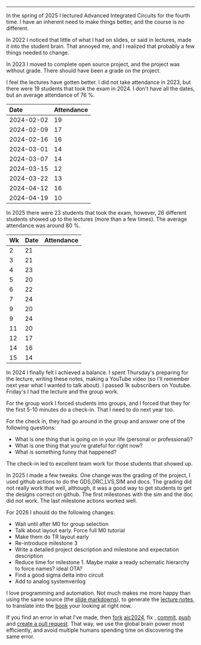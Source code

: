 

---

<!--pan_title:Background -->

In the spring of 2025 I lectured Advanced Integrated Circuits for the fourth
time. I have an inherent need to make things better, and the course is no
different.

In 2022 I noticed that  little of what I had on slides, or
said in lectures, made it into the student brain. That annoyed me,
and I realized that probably a few things needed to change.

In 2023 I moved to complete open source project, and the project was without
grade. There should have been a grade on the project. 

I feel the lectures have gotten better. I did not take attendance in 2023, but there were 19 students that took the
exam in 2024. I don't
have all the dates, but an average attendance of 76 %. 

|Date|Attendance|
|:---|:---|
|2024-02-02|19|
|2024-02-09|17|
|2024-02-16|16|
|2024-03-01|14|
|2024-03-07|14|
|2024-03-15|12|
|2024-03-22|13|
|2024-04-12|16|
|2024-04-19|10|

In 2025 there were 23 students that took the exam, however, 26 different
students showed up to the lectures (more than a few times). The average
attendance was around 80 %. 

|Wk|Date|Attendance|
|:--|:---|:---|
|2|21|
|3|21|
|4|23|
|5|20|
|6|22|
|7|24|
|9|20|
|9|24|
|11|20|
|12|17|
|14|16|
|15|14|

In 2024 I finally felt I achieved a balance. I spent Thursday's
preparing for the lecture, writing these notes, making a YouTube video (so I'll
remember next year what I wanted to talk about). I passed 1k subscribers on Youtube.
Friday's I had the lecture and the group work. 

For the group work I forced students into groups, and I forced that they for the
first 5-10 minutes do a check-in. That I need to do next year too.

For the check in, they had go around in the group and answer one of the
following questions:

- What is one thing that is going on in your life (personal or professional)?
- What is one thing that you're grateful for right now?
- What is something funny that happened?

The check-in led to excellent team work for those students that showed up. 

In 2025 I made a few tweaks. One change was the grading of the project, I used github actions to
do the GDS,DRC,LVS,SIM and docs. The grading did not really work that well,
although, it was a good way to get students to get the designs correct on
github. The first milestones with the sim and the doc did not work. The last
milestone actions worked well. 

For 2026 I should do the following changes:

- Wait until after M0 for group selection
- Talk about layout early. Force full M0 tutorial
- Make them do TR layout early
- Re-introduce milestone 3 
- Write a detailed project description and milestone and expectation description
- Reduce time for milestone 1. Maybe make a ready schematic hierarchy to force names? ideal OTA?
- Find a good sigma delta intro circuit
- Add to analog systemverilog

I love programming and automation. Not much makes me more happy than using the
same source (the [slide
markdowns](https://github.com/wulffern/aic2024/tree/main/lectures)), to generate the [lecture notes](https://analogicus.com/aic2024/), to translate
into the [book](https://analogicus.com/aic2024/assets/aic.pdf) your looking at right now.

If you find an error in what I've made, then [fork](https://docs.github.com/en/get-started/quickstart/fork-a-repo) [aic2024](https://github.com/wulffern/aic2024), fix , [commit](https://git-scm.com/docs/git-commit), [push](https://git-scm.com/docs/git-push) and [create a pull request](https://docs.github.com/en/desktop/contributing-and-collaborating-using-github-desktop/working-with-your-remote-repository-on-github-or-github-enterprise/creating-an-issue-or-pull-request). That way, we use the global brain power most efficiently, and avoid multiple humans spending time on discovering the same error.
